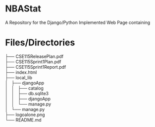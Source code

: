 # NBAStat
A Repository for the Django/Python Implemented Web Page containing


# Files/Directories  
├── CSE115ReleasePlan.pdf  
├── CSE115Sprint1Plan.pdf  
├── CSE115Sprint1Report.pdf  
├── index.html  
├── local_lib  
│   ├── djangoApp  
│   │   ├── catalog  
│   │   ├── db.sqlite3  
│   │   ├── djangoApp  
│   │   └── manage.py  
│   └── manage.py  
├── logoalone.png  
└── README.md  
